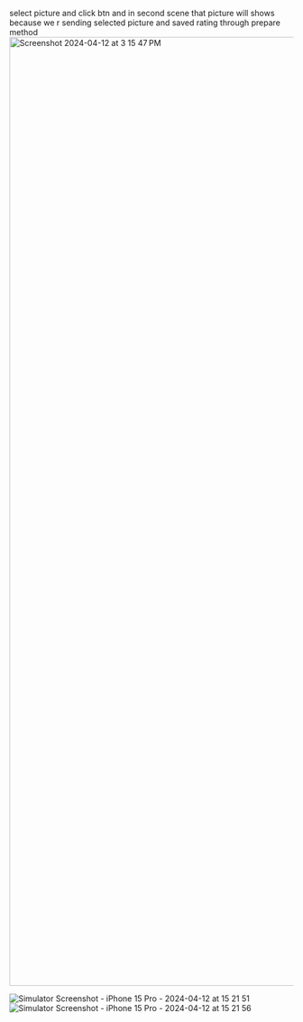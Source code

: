 select picture and click btn and in second scene that picture will shows because we r sending selected picture and saved rating through prepare method
<img width="1680" alt="Screenshot 2024-04-12 at 3 15 47 PM" src="https://github.com/sumanthpalliboina/SegueInCode/assets/85536329/34ce6f37-85b2-4df4-816a-d5ec8f366d1e">

![Simulator Screenshot - iPhone 15 Pro - 2024-04-12 at 15 21 51](https://github.com/sumanthpalliboina/SegueInCode/assets/85536329/939fd929-971c-4848-9e18-bd08a80a0a0c)
![Simulator Screenshot - iPhone 15 Pro - 2024-04-12 at 15 21 56](https://github.com/sumanthpalliboina/SegueInCode/assets/85536329/622f09b8-783c-4ba1-a4fb-27d2c3e5cb99)
